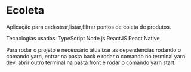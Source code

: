 # Ecoleta

Aplicação para cadastrar,listar,filtrar pontos de coleta de produtos.

Tecnologias usadas:
  TypeScript
  Node.js
  ReactJS
  React Native

Para rodar o projeto e necessário atualizar as dependencias rodando o comando yarn,
entrar na pasta back e rodar o comando no terminal yarn dev,
abrir outro terminal na pasta front e rodar o comando yarn start.
